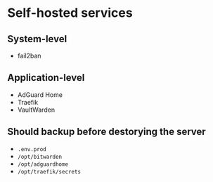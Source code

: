 # Self-hosted services

## System-level
- fail2ban

## Application-level
- AdGuard Home
- Traefik
- VaultWarden

## Should backup before destorying the server
- `.env.prod`
- `/opt/bitwarden`
- `/opt/adguardhome`
- `/opt/traefik/secrets`
